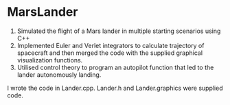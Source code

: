 # MarsLander

1. Simulated the flight of a Mars lander in multiple starting scenarios using C++
2. Implemented Euler and Verlet integrators to calculate trajectory of spacecraft and then merged the code
with the supplied graphical visualization functions.
3. Utilised control theory to program an autopilot function that led to the lander autonomously landing.

I wrote the code in Lander.cpp.
Lander.h and Lander.graphics were supplied code.
